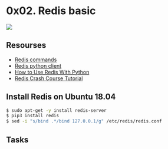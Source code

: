 # 0x02. Redis basic

![](https://s3.amazonaws.com/alx-intranet.hbtn.io/uploads/medias/2020/1/40eab4627f1bea7dfe5e.png?X-Amz-Algorithm=AWS4-HMAC-SHA256&X-Amz-Credential=AKIARDDGGGOUSBVO6H7D%2F20230215%2Fus-east-1%2Fs3%2Faws4_request&X-Amz-Date=20230215T181752Z&X-Amz-Expires=86400&X-Amz-SignedHeaders=host&X-Amz-Signature=822d03d50e472048b6295af1627606c8bdf5d3c998a9e46773f009de2e6215c2)

## Resourses

- [Redis commands](https://redis.io/commands/)
- [Redis python client](https://redis-py.readthedocs.io/en/stable/)
- [How to Use Redis With Python](https://realpython.com/python-redis/)
- [Redis Crash Course Tutorial](https://www.youtube.com/watch?v=Hbt56gFj998)


## Install Redis on Ubuntu 18.04
```bash
$ sudo apt-get -y install redis-server
$ pip3 install redis
$ sed -i "s/bind .*/bind 127.0.0.1/g" /etc/redis/redis.conf
```


## Tasks
